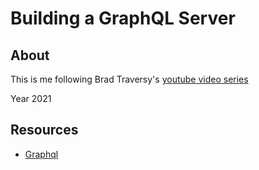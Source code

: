 # Building a GraphQL Server

## About

This is me following Brad Traversy's [youtube video series](https://youtu.be/PEcJxkylcRM)

Year 2021

## Resources

- [Graphql](https://graphql.org/)
